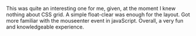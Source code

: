 This was quite an interesting one for me, given, at the moment I knew nothing about CSS grid. A simple float-clear was enough for the layout. Got more familiar with the mouseenter event in javaScript. Overall, a very fun and knowledgeable experience.  